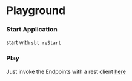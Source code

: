 # Playground

### Start Application
start with 
`sbt reStart`

### Play

Just invoke the Endpoints with a rest client [here](http/test.http)

